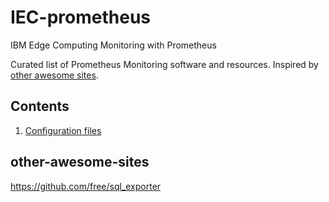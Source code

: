 # IEC-prometheus
IBM Edge Computing Monitoring with Prometheus


Curated list of Prometheus Monitoring software and resources.
Inspired by [other awesome sites](#other-awesome-sites).

## Contents

1. [Configuration files](config/readme.md)

## other-awesome-sites
https://github.com/free/sql_exporter
